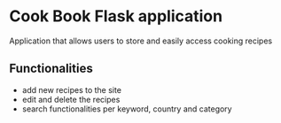 # Cook Book Flask application

Application that allows users to store and easily access cooking recipes

## Functionalities

- add new recipes to the site
- edit and delete the recipes
- search functionalities per keyword, country and category


